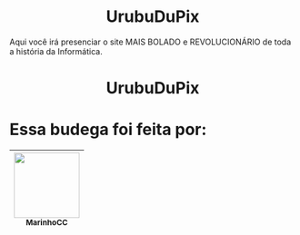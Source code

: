 <h1 align = "center">UrubuDuPix</h1>
Aqui você irá presenciar o site MAIS BOLADO e REVOLUCIONÁRIO de toda a história da Informática.
<h1 align = "center">UrubuDuPix</h1>

# Essa budega foi feita por:
[<img src="https://i.imgur.com/vnDLZS0t.png" width=115><br><sub>MarinhoCC</sub>](https://github.com/CopperCommet)|
| :---: |
